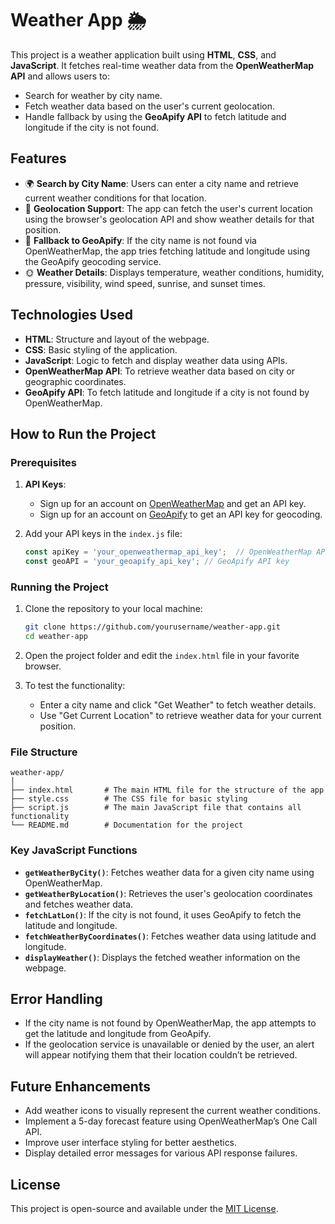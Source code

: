 # Weather App 🌦️

This project is a weather application built using **HTML**, **CSS**, and **JavaScript**. It fetches real-time weather data from the **OpenWeatherMap API** and allows users to:
- Search for weather by city name.
- Fetch weather data based on the user's current geolocation.
- Handle fallback by using the **GeoApify API** to fetch latitude and longitude if the city is not found.

## Features

- 🌍 **Search by City Name**: Users can enter a city name and retrieve current weather conditions for that location.
- 📍 **Geolocation Support**: The app can fetch the user's current location using the browser's geolocation API and show weather details for that position.
- 🔄 **Fallback to GeoApify**: If the city name is not found via OpenWeatherMap, the app tries fetching latitude and longitude using the GeoApify geocoding service.
- 🌞 **Weather Details**: Displays temperature, weather conditions, humidity, pressure, visibility, wind speed, sunrise, and sunset times.

## Technologies Used

- **HTML**: Structure and layout of the webpage.
- **CSS**: Basic styling of the application.
- **JavaScript**: Logic to fetch and display weather data using APIs.
- **OpenWeatherMap API**: To retrieve weather data based on city or geographic coordinates.
- **GeoApify API**: To fetch latitude and longitude if a city is not found by OpenWeatherMap.

## How to Run the Project

### Prerequisites

1. **API Keys**:
   - Sign up for an account on [OpenWeatherMap](https://openweathermap.org/api) and get an API key.
   - Sign up for an account on [GeoApify](https://www.geoapify.com/) to get an API key for geocoding.

2. Add your API keys in the `index.js` file:
   ```javascript
   const apiKey = 'your_openweathermap_api_key';  // OpenWeatherMap API key
   const geoAPI = 'your_geoapify_api_key'; // GeoApify API key
   ```

### Running the Project

1. Clone the repository to your local machine:
   ```bash
   git clone https://github.com/yourusername/weather-app.git
   cd weather-app
   ```

2. Open the project folder and edit the `index.html` file in your favorite browser.

3. To test the functionality:
   - Enter a city name and click "Get Weather" to fetch weather details.
   - Use "Get Current Location" to retrieve weather data for your current position.

### File Structure

```plaintext
weather-app/
│
├── index.html       # The main HTML file for the structure of the app
├── style.css        # The CSS file for basic styling
├── script.js        # The main JavaScript file that contains all functionality
└── README.md        # Documentation for the project
```

### Key JavaScript Functions

- **`getWeatherByCity()`**: Fetches weather data for a given city name using OpenWeatherMap.
- **`getWeatherByLocation()`**: Retrieves the user's geolocation coordinates and fetches weather data.
- **`fetchLatLon()`**: If the city is not found, it uses GeoApify to fetch the latitude and longitude.
- **`fetchWeatherByCoordinates()`**: Fetches weather data using latitude and longitude.
- **`displayWeather()`**: Displays the fetched weather information on the webpage.

## Error Handling

- If the city name is not found by OpenWeatherMap, the app attempts to get the latitude and longitude from GeoApify.
- If the geolocation service is unavailable or denied by the user, an alert will appear notifying them that their location couldn’t be retrieved.

## Future Enhancements

- Add weather icons to visually represent the current weather conditions.
- Implement a 5-day forecast feature using OpenWeatherMap’s One Call API.
- Improve user interface styling for better aesthetics.
- Display detailed error messages for various API response failures.

## License

This project is open-source and available under the [MIT License](LICENSE).
